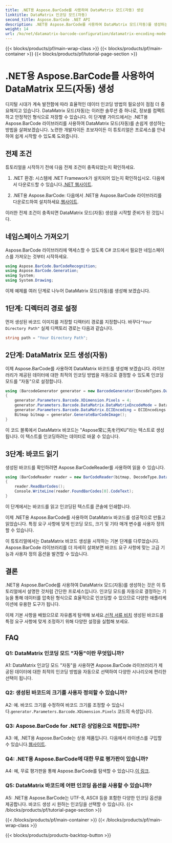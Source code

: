 ```yaml
---
title: .NET용 Aspose.BarCode를 사용하여 DataMatrix 모드(자동) 생성
linktitle: DataMatrix 인코딩 모드(자동)
second_title: Aspose.BarCode .NET API
description: .NET용 Aspose.BarCode를 사용하여 DataMatrix 모드(자동)를 생성하는 방법을 알아보세요. 이 단계별 가이드는 전제 조건부터 바코드 판독까지 모든 것을 다룹니다.
weight: 14
url: /ko/net/datamatrix-barcode-configuration/datamatrix-encoding-mode-auto/
---
```


{{< blocks/products/pf/main-wrap-class >}}
{{< blocks/products/pf/main-container >}}
{{< blocks/products/pf/tutorial-page-section >}}

# .NET용 Aspose.BarCode를 사용하여 DataMatrix 모드(자동) 생성

디지털 시대가 계속 발전함에 따라 효율적인 데이터 인코딩 방법의 필요성이 점점 더 중요해지고 있습니다. DataMatrix 모드(자동)는 이러한 솔루션 중 하나로, 정보를 컴팩트하고 안정적인 형식으로 저장할 수 있습니다. 이 단계별 가이드에서는 .NET용 Aspose.BarCode 라이브러리를 사용하여 DataMatrix 모드(자동)를 손쉽게 생성하는 방법을 살펴보겠습니다. 노련한 개발자이든 초보자이든 이 튜토리얼은 프로세스를 안내하여 쉽게 시작할 수 있도록 도와줍니다.

## 전제 조건

튜토리얼을 시작하기 전에 다음 전제 조건이 충족되었는지 확인하세요.

1.  .NET 환경: 시스템에 .NET Framework가 설치되어 있는지 확인하십시오. 다음에서 다운로드할 수 있습니다.[.NET 웹사이트](https://dotnet.microsoft.com/download/dotnet).

2.  .NET용 Aspose.BarCode: 다음에서 .NET용 Aspose.BarCode 라이브러리를 다운로드하여 설치하세요.[웹사이트](https://releases.aspose.com/barcode/net/).

이러한 전제 조건이 충족되면 DataMatrix 모드(자동) 생성을 시작할 준비가 된 것입니다.

## 네임스페이스 가져오기

Aspose.BarCode 라이브러리에 액세스할 수 있도록 C# 코드에서 필요한 네임스페이스를 가져오는 것부터 시작하세요.

```csharp
using Aspose.BarCode.BarCodeRecognition;
using Aspose.BarCode.Generation;
using System;
using System.Drawing;
```

이제 예제를 여러 단계로 나누어 DataMatrix 모드(자동)를 생성해 보겠습니다.

## 1단계: 디렉터리 경로 설정

 먼저 생성된 바코드 이미지를 저장할 디렉터리 경로를 지정합니다. 바꾸다`"Your Directory Path"` 실제 디렉토리 경로는 다음과 같습니다.

```csharp
string path = "Your Directory Path";
```

## 2단계: DataMatrix 모드 생성(자동)

이제 Aspose.BarCode를 사용하여 DataMatrix 바코드를 생성해 보겠습니다. 라이브러리가 제공된 데이터에 대한 최적의 인코딩 방법을 자동으로 결정할 수 있도록 인코딩 모드를 "자동"으로 설정합니다.

```csharp
using (BarcodeGenerator generator = new BarcodeGenerator(EncodeTypes.DataMatrix, "Aspose常に先を行く"))
{
    generator.Parameters.Barcode.XDimension.Pixels = 4;
    generator.Parameters.Barcode.DataMatrix.DataMatrixEncodeMode = DataMatrixEncodeMode.Auto;
    generator.Parameters.Barcode.DataMatrix.ECIEncoding = ECIEncodings.UTF8;
    Bitmap bitmap = generator.GenerateBarCodeImage();
}
```

이 코드 블록에서 DataMatrix 바코드는 "Aspose常に先を行KU"라는 텍스트로 생성됩니다. 이 텍스트를 인코딩하려는 데이터로 바꿀 수 있습니다.

## 3단계: 바코드 읽기

생성된 바코드를 확인하려면 Aspose.BarCodeReader를 사용하여 읽을 수 있습니다.

```csharp
using (BarCodeReader reader = new BarCodeReader(bitmap, DecodeType.DataMatrix))
{
    reader.ReadBarCodes();
    Console.WriteLine(reader.FoundBarCodes[0].CodeText);
}
```

이 단계에서는 바코드를 읽고 인코딩된 텍스트를 콘솔에 인쇄합니다.

이제 .NET용 Aspose.BarCode를 사용하여 DataMatrix 바코드를 성공적으로 만들고 읽었습니다. 특정 요구 사항에 맞게 인코딩 모드, 크기 및 기타 매개 변수를 사용자 정의할 수 있습니다.

이 튜토리얼에서는 DataMatrix 바코드 생성을 시작하는 기본 단계를 다루었습니다. Aspose.BarCode 라이브러리를 더 자세히 살펴보면 바코드 요구 사항에 맞는 고급 기능과 사용자 정의 옵션을 발견할 수 있습니다.

## 결론

.NET용 Aspose.BarCode를 사용하여 DataMatrix 모드(자동)를 생성하는 것은 이 튜토리얼에서 설명한 것처럼 간단한 프로세스입니다. 인코딩 모드를 자동으로 결정하는 기능을 통해 데이터를 압축된 형식으로 효율적으로 인코딩할 수 있으므로 다양한 애플리케이션에 유용한 도구가 됩니다.

 이제 기본 사항을 배웠으므로 자유롭게 탐색해 보세요.[선적 서류 비치](https://reference.aspose.com/barcode/net/) 생성된 바코드를 특정 요구 사항에 맞게 조정하기 위해 다양한 설정을 실험해 보세요.

## FAQ

### Q1: DataMatrix 인코딩 모드 "자동"이란 무엇입니까?

A1: DataMatrix 인코딩 모드 "자동"을 사용하면 Aspose.BarCode 라이브러리가 제공된 데이터에 대한 최적의 인코딩 방법을 자동으로 선택하여 다양한 시나리오에 편리한 선택이 됩니다.

### Q2: 생성된 바코드의 크기를 사용자 정의할 수 있습니까?

 A2: 예. 바코드 크기를 수정하여 바코드 크기를 조정할 수 있습니다.`generator.Parameters.Barcode.XDimension.Pixels` 코드의 속성입니다.

### Q3: Aspose.BarCode for .NET은 상업용으로 적합합니까?

 A3: 예, .NET용 Aspose.BarCode는 상용 제품입니다. 다음에서 라이센스를 구입할 수 있습니다.[웹사이트](https://purchase.aspose.com/buy).

### Q4: .NET용 Aspose.BarCode에 대한 무료 평가판이 있습니까?

 A4: 예, 무료 평가판을 통해 Aspose.BarCode를 탐색할 수 있습니다.[이 링크](https://releases.aspose.com/).

### Q5: DataMatrix 바코드에 어떤 인코딩 옵션을 사용할 수 있습니까?

A5: .NET용 Aspose.BarCode는 UTF-8, ASCII 등을 포함한 다양한 인코딩 옵션을 제공합니다. 바코드 생성 시 원하는 인코딩을 선택할 수 있습니다.
{{< /blocks/products/pf/tutorial-page-section >}}

{{< /blocks/products/pf/main-container >}}
{{< /blocks/products/pf/main-wrap-class >}}

{{< blocks/products/products-backtop-button >}}
